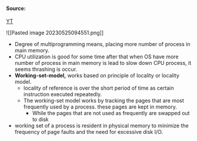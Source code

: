#### Source:
[YT](https://www.youtube.com/watch?v=v0QVLJFTAFs&list=PLXj4XH7LcRfDrdQuJTHIPmKMpa7eYVaPm&index=69)

![[Pasted image 20230525094551.png]]

* Degree of multiprogramming means, placing more number of process in main memory.
* CPU utilization is good for some time after that when OS have more number of process in main memory is lead to slow down CPU process, it seems thrashing is occur.
* **Working-set-model,** works based on principle of locality or locality model.
	* locality of reference is over the short period of time as certain instruction executed repeatedly.
	* The working-set model works by tracking the pages that are most frequently used by a process. these pages are kept in memory.
		* While the pages that are not used as frequently are swapped out to disk
* working set of a process is resident in physical memory to minimize the frequency of page faults and the need for excessive disk I/O.